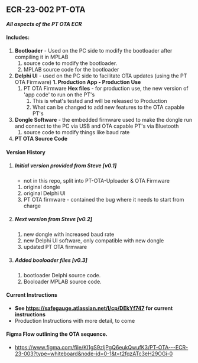 ## ECR-23-002 PT-OTA
***All aspects of the PT OTA ECR***

#### Includes:
1. **Bootloader** - Used on the PC side to modify the bootloader after compiling it in MPLAB
      1. source code to modify the bootloader.
      2. MPLAB source code for the bootloader
2. **Delphi UI** - used on the PC side to facilitate OTA updates (using the PT OTA Firmware)
   **1. Production App - Production Use**
      1. PT OTA Firmware **Hex files** - for production use, the new version of 'app code' to run on the PT's 
         1. This is what's tested and will be released to Production
         2. What can be changed to add new features to the OTA capable PT's
3. **Dongle Software** - the embedded firmware used to make the dongle run and connect to the PC via USB and OTA capable PT's via Bluetooth
   1. source code to modify things like baud rate
4. **PT OTA Source Code**

#### Version History
1. ##### Initial version provided from Steve [v0.1]
   - not in this repo, split into PT-OTA-Uploader & OTA Firmware
   1. original dongle
   2. original Delphi UI
   3. PT OTA firmware - contained the bug where it needs to start from charge
2. ##### Next version from Steve [v0.2]
   1. new dongle with increased baud rate
   2. new Delphi UI software, only compatible with new dongle
   3. updated PT OTA firmware
3. ##### Added booloader files [v0.3]
   1. bootloader Delphi source code.
   2. Booloader MPLAB source code.

#### Current Instructions
- **See https://safegauge.atlassian.net/l/cp/DEkYf747 for current instructions**
- Production Instructions with more detail, to come

#### Figma Flow outlining the OTA sequence.
 - https://www.figma.com/file/KI1gS9zljPgQ6eukQwufK3/PT-OTA---ECR-23-003?type=whiteboard&node-id=0-1&t=t2fqzATc3eH29OGi-0
 